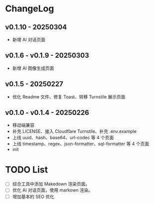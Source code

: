 # ChangeLog

## v0.1.10 - 20250304
- 新增 AI 对话页面

## v0.1.6 - v0.1.9 - 20250303
- 新增 AI 图像生成页面

## v0.1.5 - 20250227
- 优化 Readme 文件、修复 Toast、转移 Turnstile 展示页面

## v0.1.0 - v0.1.4 - 20250226
- 移动端兼容
- 补充 LICENSE、接入 Cloudflare Turnstile、补充 .env.example
- 上线 uuid、hash、base64、url-codec 等 4 个页面
- 上线 timestamp、regex、json-formatter、sql-formatter 等 4 个页面
- init

# TODO List
- [ ] 综合工具中添加 Makedown 渲染页面。
- [ ] 优化 AI 对话页面，使用 markown 渲染。
- [ ] 增加基本的 SEO 优化
